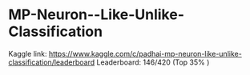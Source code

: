 # MP-Neuron--Like-Unlike-Classification
Kaggle link: https://www.kaggle.com/c/padhai-mp-neuron-like-unlike-classification/leaderboard
Leaderboard: 146/420 (Top 35% )
